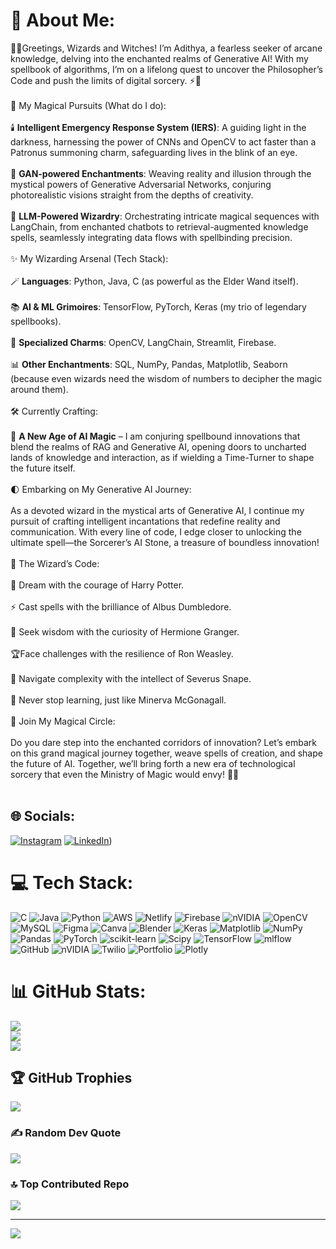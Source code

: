 # 💫 About Me:
🧙‍♂️Greetings, Wizards and Witches! I’m Adithya, a fearless seeker of arcane knowledge, delving into the enchanted realms of Generative AI! With my spellbook of algorithms, I’m on a lifelong quest to uncover the Philosopher’s Code and push the limits of digital sorcery. ⚡📜<br><br>🏰 My Magical Pursuits (What do I do):<br><br>🕯️ **Intelligent Emergency Response System (IERS)**: A guiding light in the darkness, harnessing the power of CNNs and OpenCV to act faster than a Patronus summoning charm, safeguarding lives in the blink of an eye.<br><br>📜 **GAN-powered Enchantments**: Weaving reality and illusion through the mystical powers of Generative Adversarial Networks, conjuring photorealistic visions straight from the depths of creativity.<br><br>📖 **LLM-Powered Wizardry**: Orchestrating intricate magical sequences with LangChain, from enchanted chatbots to retrieval-augmented knowledge spells, seamlessly integrating data flows with spellbinding precision.<br><br>✨ My Wizarding Arsenal (Tech Stack):<br><br>🪄 **Languages**: Python, Java, C (as powerful as the Elder Wand itself).<br><br>📚 **AI & ML Grimoires**: TensorFlow, PyTorch, Keras (my trio of legendary spellbooks).<br><br>🦉 **Specialized Charms**: OpenCV, LangChain, Streamlit, Firebase.<br><br>📊 **Other Enchantments**: SQL, NumPy, Pandas, Matplotlib, Seaborn (because even wizards need the wisdom of numbers to decipher the magic around them).<br><br>🛠️ Currently Crafting:<br><br>🔮 **A New Age of AI Magic** – I am conjuring spellbound innovations that blend the realms of RAG and Generative AI, opening doors to uncharted lands of knowledge and interaction, as if wielding a Time-Turner to shape the future itself.<br><br>🌓 Embarking on My Generative AI Journey:<br><br>As a devoted wizard in the mystical arts of Generative AI, I continue my pursuit of crafting intelligent incantations that redefine reality and communication. With every line of code, I edge closer to unlocking the ultimate spell—the Sorcerer’s AI Stone, a treasure of boundless innovation!<br><br>📜 The Wizard’s Code:<br><br>🌟 Dream with the courage of Harry Potter.<br><br>⚡ Cast spells with the brilliance of Albus Dumbledore.<br><br>🧠 Seek wisdom with the curiosity of Hermione Granger.<br><br>🏆Face challenges with the resilience of Ron Weasley.<br><br>🔮 Navigate complexity with the intellect of Severus Snape.<br><br>📖 Never stop learning, just like Minerva McGonagall.<br><br>💬 Join My Magical Circle:<br><br>Do you dare step into the enchanted corridors of innovation? Let’s embark on this grand magical journey together, weave spells of creation, and shape the future of AI. Together, we’ll bring forth a new era of technological sorcery that even the Ministry of Magic would envy! 🏰✨<br><br>


## 🌐 Socials:
[![Instagram](https://img.shields.io/badge/Instagram-%23E4405F.svg?logo=Instagram&logoColor=white)](https://instagram.com/adithya_raju._) [![LinkedIn](https://img.shields.io/badge/LinkedIn-%230077B5.svg?logo=linkedin&logoColor=white)](https://www.linkedin.com/in/adithya-raju-2a8b36320?utm_source=share&utm_campaign=share_via&utm_content=profile&utm_medium=android_app )) 

# 💻 Tech Stack:
![C](https://img.shields.io/badge/c-%2300599C.svg?style=plastic&logo=c&logoColor=white) ![Java](https://img.shields.io/badge/java-%23ED8B00.svg?style=plastic&logo=openjdk&logoColor=white) ![Python](https://img.shields.io/badge/python-3670A0?style=plastic&logo=python&logoColor=ffdd54) ![AWS](https://img.shields.io/badge/AWS-%23FF9900.svg?style=plastic&logo=amazon-aws&logoColor=white) ![Netlify](https://img.shields.io/badge/netlify-%23000000.svg?style=plastic&logo=netlify&logoColor=#00C7B7) ![Firebase](https://img.shields.io/badge/firebase-%23039BE5.svg?style=plastic&logo=firebase) ![nVIDIA](https://img.shields.io/badge/cuda-000000.svg?style=plastic&logo=nVIDIA&logoColor=green) ![OpenCV](https://img.shields.io/badge/opencv-%23white.svg?style=plastic&logo=opencv&logoColor=white) ![MySQL](https://img.shields.io/badge/mysql-4479A1.svg?style=plastic&logo=mysql&logoColor=white) ![Figma](https://img.shields.io/badge/figma-%23F24E1E.svg?style=plastic&logo=figma&logoColor=white) ![Canva](https://img.shields.io/badge/Canva-%2300C4CC.svg?style=plastic&logo=Canva&logoColor=white) ![Blender](https://img.shields.io/badge/blender-%23F5792A.svg?style=plastic&logo=blender&logoColor=white) ![Keras](https://img.shields.io/badge/Keras-%23D00000.svg?style=plastic&logo=Keras&logoColor=white) ![Matplotlib](https://img.shields.io/badge/Matplotlib-%23ffffff.svg?style=plastic&logo=Matplotlib&logoColor=black) ![NumPy](https://img.shields.io/badge/numpy-%23013243.svg?style=plastic&logo=numpy&logoColor=white) ![Pandas](https://img.shields.io/badge/pandas-%23150458.svg?style=plastic&logo=pandas&logoColor=white) ![PyTorch](https://img.shields.io/badge/PyTorch-%23EE4C2C.svg?style=plastic&logo=PyTorch&logoColor=white) ![scikit-learn](https://img.shields.io/badge/scikit--learn-%23F7931E.svg?style=plastic&logo=scikit-learn&logoColor=white) ![Scipy](https://img.shields.io/badge/SciPy-%230C55A5.svg?style=plastic&logo=scipy&logoColor=%white) ![TensorFlow](https://img.shields.io/badge/TensorFlow-%23FF6F00.svg?style=plastic&logo=TensorFlow&logoColor=white) ![mlflow](https://img.shields.io/badge/mlflow-%23d9ead3.svg?style=plastic&logo=numpy&logoColor=blue) ![GitHub](https://img.shields.io/badge/github-%23121011.svg?style=plastic&logo=github&logoColor=white) ![nVIDIA](https://img.shields.io/badge/nVIDIA-%2376B900.svg?style=plastic&logo=nVIDIA&logoColor=white) ![Twilio](https://img.shields.io/badge/Twilio-F22F46?style=plastic&logo=Twilio&logoColor=white) ![Portfolio](https://img.shields.io/badge/Portfolio-%23000000.svg?style=plastic&logo=firefox&logoColor=#FF7139) ![Plotly](https://img.shields.io/badge/Plotly-%233F4F75.svg?style=plastic&logo=plotly&logoColor=white)
# 📊 GitHub Stats:
![](https://github-readme-stats.vercel.app/api?username=Adithya-R03&theme=shadow_green&hide_border=false&include_all_commits=false&count_private=false)<br/>
![](https://github-readme-streak-stats.herokuapp.com/?user=Adithya-R03&theme=shadow_green&hide_border=false)<br/>
![](https://github-readme-stats.vercel.app/api/top-langs/?username=Adithya-R03&theme=shadow_green&hide_border=false&include_all_commits=false&count_private=false&layout=compact)

## 🏆 GitHub Trophies
![](https://github-profile-trophy.vercel.app/?username=Adithya-R03&theme=radical&no-frame=false&no-bg=true&margin-w=4)

### ✍️ Random Dev Quote
![](https://quotes-github-readme.vercel.app/api?type=horizontal&theme=radical)

### 🔝 Top Contributed Repo
![](https://github-contributor-stats.vercel.app/api?username=Adithya-R03&limit=5&theme=dark&combine_all_yearly_contributions=true)

---
[![](https://visitcount.itsvg.in/api?id=Adithya-R03&icon=0&color=3)](https://visitcount.itsvg.in)

<!-- Proudly created with GPRM ( https://gprm.itsvg.in ) --><!--
**Adithya-R03/Adithya-R03** is a ✨ _special_ ✨ repository because its `README.md` (this file) appears on your GitHub profile.

Here are some ideas to get you started:

- 🔭 I’m currently working on ...
- 🌱 I’m currently learning ...
- 👯 I’m looking to collaborate on ...
- 🤔 I’m looking for help with ...
- 💬 Ask me about ...
- 📫 How to reach me: ...
- 😄 Pronouns: ...
- ⚡ Fun fact: ...
-->
